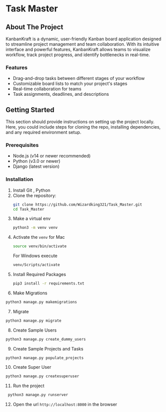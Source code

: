 # Task Master

## About The Project

KanbanKraft is a dynamic, user-friendly Kanban board application designed to streamline project management and team collaboration. With its intuitive interface and powerful features, KanbanKraft allows teams to visualize workflow, track project progress, and identify bottlenecks in real-time.

### Features

- Drag-and-drop tasks between different stages of your workflow
- Customizable board lists to match your project's stages
- Real-time collaboration for teams
- Task assignments, deadlines, and descriptions

## Getting Started

This section should provide instructions on setting up the project locally. Here, you could include steps for cloning the repo, installing dependencies, and any required environment setup.

### Prerequisites

- Node.js (v14 or newer recommended)
- Python (v3.0 or newer)
- Django (latest version)

### Installation
1. Install Git , Python
2. Clone the repository:
   ```sh
   git clone https://github.com/Wizardking321/Task_Master.git
   cd Task_Master
   ```
3. Make a virtual env
   ```sh
   python3 -m venv venv
4. Activate the `venv` for Mac
   ```sh
   source venv/bin/activate
   ```
   For Windows execute
   ```cmd
   venv/Scripts/activate
   ```
5. Install Required Packages
   ```sh
   pip3 install -r requirements.txt
   ```
6. Make Migrations
  ```sh
  python3 manage.py makemigrations
  ```
7. Migrate
  ```sh
  python3 manage.py migrate
  ```
8. Create Sample Users
  ```sh
  python3 manage.py create_dummy_users
  ```
9. Create Sample Projects and Tasks
  ```sh
  python3 manage.py populate_projects
  ```
10. Create Super User
  ```sh
  python3 manage.py createsuperuser
  ```
11. Run the project
 ```sh
  python3 manage.py runserver
  ```
12. Open the url `http://localhost:8000` in the browser 
   
